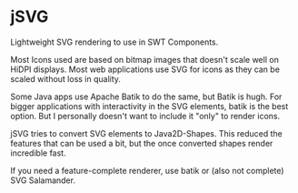 # jSVG
Lightweight SVG rendering to use in SWT Components.

Most Icons used are based on bitmap images that doesn't scale well 
on HiDPI displays. Most web applications use SVG for icons as they 
can be scaled without loss in quality.

Some Java apps use Apache Batik to do the same, but Batik is hugh.
For bigger applications with interactivity in the SVG elements, batik is the best option.
But I personally doesn't want to include it "only" to render icons.

jSVG tries to convert SVG elements to Java2D-Shapes. This reduced the features that can be used
a bit, but the once converted shapes render incredible fast.

If you need a feature-complete renderer, use batik or (also not complete) SVG Salamander.


